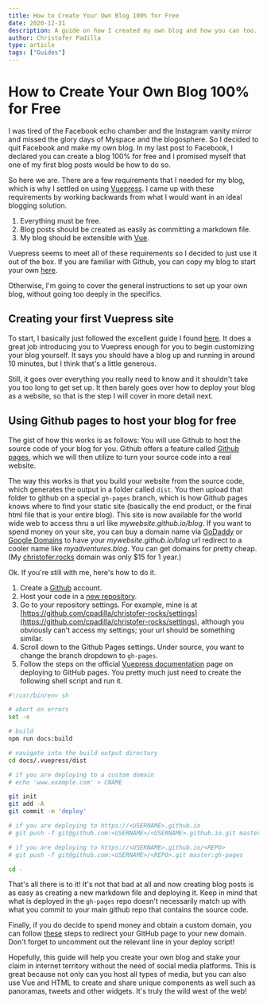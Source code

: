 ```yaml
---
title: How to Create Your Own Blog 100% for Free
date: 2020-12-31
description: A guide on how I created my own blog and how you can too.
author: Christofer Padilla
type: article
tags: ["Guides"]
---
```


# How to Create Your Own Blog 100% for Free

I was tired of the Facebook echo chamber and the Instagram vanity mirror and missed the glory days of Myspace and the blogosphere. So I decided to quit Facebook and make my own blog. In my last post to Facebook, I declared you can create a blog 100% for free and I promised myself that one of my first blog posts would be how to do so.

So here we are. There are a few requirements that I needed for my blog, which is why I settled on using [Vuepress](https://vuepress.vuejs.org/). I came up with these requirements by working backwards from what I would want in an ideal blogging solution.

1. Everything must be free.
2. Blog posts should be created as easily as committing a markdown file.
3. My blog should be extensible with [Vue](https://vuejs.org/v2/guide/).

Vuepress seems to meet all of these requirements so I decided to just use it out of the box. If you are familiar with Github, you can copy my blog to start your own [here](https://github.com/cpadilla/christofer-rocks/releases/tag/2.0).

Otherwise, I'm going to cover the general instructions to set up your own blog, without going too deeply in the specifics.

## Creating your first Vuepress site

To start, I basically just followed the excellent guide I found [here](https://blog.logrocket.com/how-create-portfolio-blog-using-vuepress-markdown/). It does a great job introducing you to Vuepress enough for you to begin customizing your blog yourself. It says you should have a blog up and running in around 10 minutes, but I think that's a little generous.

Still, it goes over everything you really need to know and it shouldn't take you too long to get set up. It then barely goes over how to deploy your blog as a website, so that is the step I will cover in more detail next.

## Using Github pages to host your blog for free

The gist of how this works is as follows: You will use Github to host the source code of your blog for you. Github offers a feature called [Github pages](https://pages.github.com/), which we will then utilize to turn your source code into a real website.

The way this works is that you build your website from the source code, which generates the output in a folder called `dist`. You then upload that folder to github on a special `gh-pages` branch, which is how Github pages knows where to find your static site (basically the end product, or the final html file that is your entire blog). This site is now available for the world wide web to access thru a url like *mywebsite.github.io/blog*. If you want to spend money on your site, you can buy a domain name via [GoDaddy](https://www.godaddy.com/) or [Google Domains](http://domains.google.com/) to have your *mywebsite.github.io/blog* url redirect to a cooler name like *myadventures.blog*. You can get domains for pretty cheap. (My [christofer.rocks](christofer.rocks) domain was only $15 for 1 year.)

Ok. If you're still with me, here's how to do it.

1. Create a [Github](https://github.com/) account.
2. Host your code in a [new repository](https://github.com/new).
3. Go to your repository settings. For example, mine is at [https://github.com/cpadilla/christofer-rocks/settings](https://github.com/cpadilla/christofer-rocks/settings), although you obviously can't access my settings; your url should be something similar.
4. Scroll down to the Github Pages settings. Under source, you want to change the branch dropdown to `gh-pages`.
5. Follow the steps on the official [Vuepress documentation](https://vuepress.vuejs.org/guide/deploy.html#github-pages) page on deploying to GitHub pages. You pretty much just need to create the following shell script and run it.

```sh
#!/usr/bin/env sh

# abort on errors
set -e

# build
npm run docs:build

# navigate into the build output directory
cd docs/.vuepress/dist

# if you are deploying to a custom domain
# echo 'www.example.com' > CNAME

git init
git add -A
git commit -m 'deploy'

# if you are deploying to https://<USERNAME>.github.io
# git push -f git@github.com:<USERNAME>/<USERNAME>.github.io.git master

# if you are deploying to https://<USERNAME>.github.io/<REPO>
# git push -f git@github.com:<USERNAME>/<REPO>.git master:gh-pages

cd -
```

That's all there is to it! It's not that bad at all and now creating blog posts is as easy as creating a new markdown file and deploying it. Keep in mind that what is deployed in the `gh-pages` repo doesn't necessarily match up with what you commit to your main github repo that contains the source code.

Finally, if you do decide to spend money and obtain a custom domain, you can follow [these](https://docs.github.com/en/free-pro-team@latest/github/working-with-github-pages/managing-a-custom-domain-for-your-github-pages-site#configuring-an-apex-domain) steps to redirect your GitHub page to your new domain. Don't forget to uncomment out the relevant line in your deploy script!

Hopefully, this guide will help you create your own blog and stake your claim in internet territory without the need of social media platforms. This is great because not only can you host all types of media, but you can also use Vue and HTML to create and share unique components as well such as panoramas, tweets and other widgets. It's truly the wild west of the web!

<TagLinks />

<Comments />
